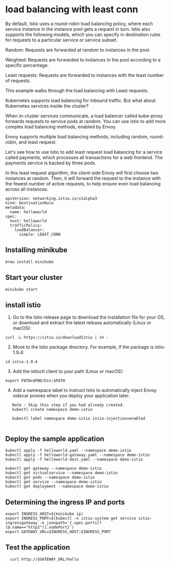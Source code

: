 # load balancing with least conn

By default, Istio uses a round-robin load balancing policy, where each service instance in the instance pool gets a request in turn. Istio also supports the following models, which you can specify in destination rules for requests to a particular service or service subset.

Random: Requests are forwarded at random to instances in the pool.

Weighted: Requests are forwarded to instances in the pool according to a specific percentage.

Least requests: Requests are forwarded to instances with the least number of requests.

This example walks through the load balancing with Least requests.

Kubernetes supports load balancing for inbound traffic. But what about Kubernetes services inside the cluster?

When in-cluster services communicate, a load balancer called kube-proxy forwards requests to service pods at random. You can use Istio to add more complex load balancing methods, enabled by Envoy.

Envoy supports multiple load balancing methods, including random, round-robin, and least request.

Let's see how to use Istio to add least request load balancing for a service called payments, which processes all transactions for a web frontend. The payments service is backed by three pods.

In this least request algorithm, the client-side Envoy will first choose two instances at random. Then, it will forward the request to the instance with the fewest number of active requests, to help ensure even load balancing across all instances.

```
apiVersion: networking.istio.io/v1alpha3
kind: DestinationRule
metadata:
  name: helloworld
spec:
  host: helloworld
  trafficPolicy:
    loadBalancer:
      simple: LEAST_CONN
```

## Installing minikube
```
brew install minikube

```

## Start your cluster

```
minikube start

```

## install istio

1. Go to the Istio release page to download the installation file for your OS, or download and extract the latest release automatically (Linux or macOS):

```
curl -L https://istio.io/downloadIstio | sh -

```

2. Move to the Istio package directory. For example, if the package is istio-1.9.4:
```
cd istio-1.9.4
```

3. Add the istioctl client to your path (Linux or macOS):
```
export PATH=$PWD/bin:$PATH

```
4. Add a namespace label to instruct Istio to automatically inject Envoy sidecar proxies when you deploy your application later:
```
   Note : Skip this step if you had already created.
   kubectl create namespace demo-istio
   
   kubectl label namespace demo-istio istio-injection=enabled
   
```
## Deploy the sample application

```
kubectl apply -f helloworld.yaml --namespace demo-istio
kubectl apply -f helloworld-gateway.yaml --namespace demo-istio
kubectl apply -f helloworld-dest.yaml --namespace demo-istio

kubectl get gateway --namespace demo-istio
kubectl get virtualservice --namespace demo-istio
kubectl get pods --namespace demo-istio
kubectl get service --namespace demo-istio
kubectl get deployment --namespace demo-istio

```

## Determining the ingress IP and ports

```
export INGRESS_HOST=$(minikube ip)
export INGRESS_PORT=$(kubectl -n istio-system get service istio-ingressgateway -o jsonpath='{.spec.ports[?(@.name=="http2")].nodePort}')
export GATEWAY_URL=$INGRESS_HOST:$INGRESS_PORT
```

## Test the application

```
  curl http://$GATEWAY_URL/hello
  
  
```

